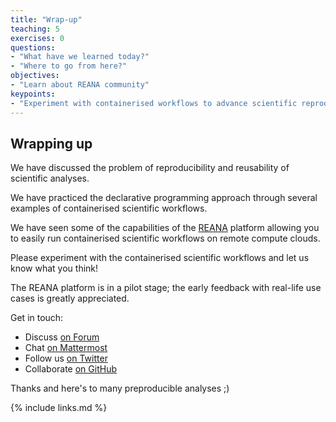 ```yaml
---
title: "Wrap-up"
teaching: 5
exercises: 0
questions:
- "What have we learned today?"
- "Where to go from here?"
objectives:
- "Learn about REANA community"
keypoints:
- "Experiment with containerised workflows to advance scientific reproducibility in your research"
---
```


## Wrapping up

We have discussed the problem of reproducibility and reusability of scientific analyses.

We have practiced the declarative programming approach through several examples of containerised
scientific workflows.

We have seen some of the capabilities of the [REANA](http://www.reana.io) platform allowing
you to easily run containerised scientific workflows on remote compute clouds.

Please experiment with the containerised scientific workflows and let us know what you think!

The REANA platform is in a pilot stage; the early feedback with real-life use cases is
greatly appreciated.

Get in touch:

- Discuss [on Forum](https://forum.reana.io/)
- Chat [on Mattermost](https://mattermost.web.cern.ch/it-dep/channels/reana)
- Follow us [on Twitter](https://twitter.com/reanahub)
- Collaborate [on GitHub](https://github.com/reanahub)

Thanks and here's to many preproducible analyses ;)

{% include links.md %}

